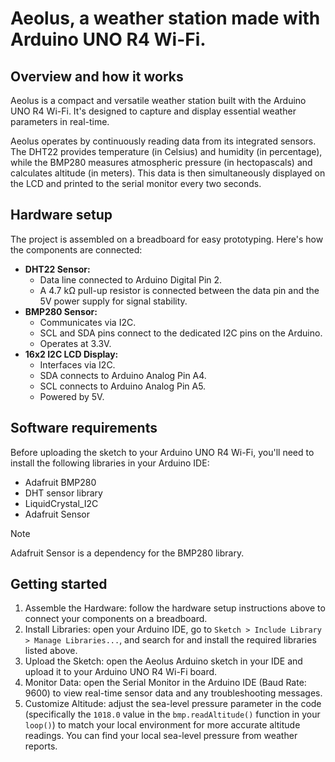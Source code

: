 # Aeolus, a weather station made with Arduino UNO R4 Wi-Fi.

## Overview and how it works

Aeolus is a compact and versatile weather station built with the Arduino UNO R4 Wi-Fi. It's designed to capture and display essential weather parameters in real-time.

Aeolus operates by continuously reading data from its integrated sensors. The DHT22 provides temperature (in Celsius) and humidity (in percentage), while the BMP280 measures atmospheric pressure (in hectopascals) and calculates altitude (in meters). This data is then simultaneously displayed on the LCD and printed to the serial monitor every two seconds.

## Hardware setup

The project is assembled on a breadboard for easy prototyping. Here's how the components are connected:

* **DHT22 Sensor:**
    * Data line connected to Arduino Digital Pin 2.
    * A 4.7 kΩ pull-up resistor is connected between the data pin and the 5V power supply for signal stability.
* **BMP280 Sensor:**
    * Communicates via I2C.
    * SCL and SDA pins connect to the dedicated I2C pins on the Arduino.
    * Operates at 3.3V.
* **16x2 I2C LCD Display:**
    * Interfaces via I2C.
    * SDA connects to Arduino Analog Pin A4.
    * SCL connects to Arduino Analog Pin A5.
    * Powered by 5V.

## Software requirements

Before uploading the sketch to your Arduino UNO R4 Wi-Fi, you'll need to install the following libraries in your Arduino IDE:

* Adafruit BMP280
* DHT sensor library
* LiquidCrystal_I2C
* Adafruit Sensor

> [!NOTE]
> Adafruit Sensor is a dependency for the BMP280 library.

## Getting started

1.  Assemble the Hardware: follow the hardware setup instructions above to connect your components on a breadboard.
2.  Install Libraries: open your Arduino IDE, go to `Sketch > Include Library > Manage Libraries...`, and search for and install the required libraries listed above.
3.  Upload the Sketch: open the Aeolus Arduino sketch in your IDE and upload it to your Arduino UNO R4 Wi-Fi board.
4.  Monitor Data: open the Serial Monitor in the Arduino IDE (Baud Rate: 9600) to view real-time sensor data and any troubleshooting messages.
5.  Customize Altitude: adjust the sea-level pressure parameter in the code (specifically the `1018.0` value in the `bmp.readAltitude()` function in your `loop()`) to match your local environment for more accurate altitude readings. You can find your local sea-level pressure from weather reports.
